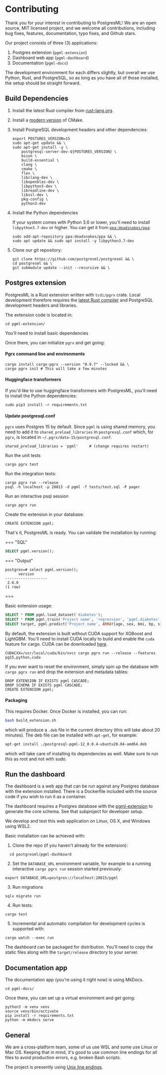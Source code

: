 # Contributing

Thank you for your interest in contributing to PostgresML! We are an open source, MIT licensed project, and we welcome all contributions, including bug fixes, features, documentation, typo fixes, and Github stars.

Our project consists of three (3) applications:

1. Postgres extension (`pgml-extension`)
2. Dashboard web app (`pgml-dashboard`)
3. Documentation (`pgml-docs`)

The development environment for each differs slightly, but overall we use Python, Rust, and PostgreSQL, so as long as you have all of those installed, the setup should be straight forward.

## Build Dependencies

1. Install the latest Rust compiler from [rust-lang.org](https://www.rust-lang.org/learn/get-started).

2. Install a [modern version](https://apt.kitware.com/) of CMake.

3. Install PostgreSQL development headers and other dependencies:

    ```commandline
    export POSTGRES_VERSION=15
    sudo apt-get update && \
    sudo apt-get install -y \
        postgresql-server-dev-${POSTGRES_VERSION} \
        bison \
        build-essential \
        clang \
        cmake \
        flex \
        libclang-dev \
        libopenblas-dev \
        libpython3-dev \
        libreadline-dev \
        libssl-dev \
        pkg-config \
        python3-dev
    ```

4. Install the Python dependencies

    If your system comes with Python 3.6 or lower, you'll need to install `libpython3.7-dev` or higher. You can get it from [`ppa:deadsnakes/ppa`](https://launchpad.net/~deadsnakes/+archive/ubuntu/ppa):

    ```commandline
    sudo add-apt-repository ppa:deadsnakes/ppa && \
    sudo apt update && sudo apt install -y libpython3.7-dev
    ```

5. Clone our git repository:

    ```commandline
    git clone https://github.com/postgresml/postgresml && \
    cd postgresml && \
    git submodule update --init --recursive && \
    ```

## Postgres extension

PostgresML is a Rust extension written with `tcdi/pgrx` crate. Local development therefore requires the [latest Rust compiler](https://www.rust-lang.org/learn/get-started) and PostgreSQL development headers and libraries.

The extension code is located in:

```commandline
cd pgml-extension/
```

You'll need to install basic dependencies

Once there, you can initialize `pgrx` and get going:

#### Pgrx command line and environments
```commandline
cargo install cargo-pgrx --version "0.9.7" --locked && \
cargo pgrx init # This will take a few minutes
```

#### Huggingface transformers
If you'd like to use huggingface transformers with PostgresML, you'll need to install the Python dependencies:

```commandline
sudo pip3 install -r requirements.txt
```

#### Update postgresql.conf

`pgrx` uses Postgres 15 by default. Since `pgml` is using shared memory, you need to add it to `shared_preload_libraries` in `postgresql.conf` which, for `pgrx`, is located in `~/.pgrx/data-15/postgresql.conf`.

```
shared_preload_libraries = 'pgml'     # (change requires restart)
```

Run the unit tests

```commandline
cargo pgrx test
```

Run the integration tests:
```commandline
cargo pgrx run --release
psql -h localhost -p 28813 -d pgml -f tests/test.sql -P pager
```

Run an interactive psql session

```commandline
cargo pgrx run
```

Create the extension in your database:

```commandline
CREATE EXTENSION pgml;
```

That's it, PostgresML is ready. You can validate the installation by running:

=== "SQL"

```sql
SELECT pgml.version();
```

=== "Output"

```
postgres=# select pgml.version();
      version
-------------------
 2.6.0
(1 row)
```

===

Basic extension usage:

```sql
SELECT * FROM pgml.load_dataset('diabetes');
SELECT * FROM pgml.train('Project name', 'regression', 'pgml.diabetes', 'target', 'xgboost');
SELECT target, pgml.predict('Project name', ARRAY[age, sex, bmi, bp, s1, s2, s3, s4, s5, s6]) FROM pgml.diabetes LIMIT 10;
```

By default, the extension is built without CUDA support for XGBoost and LightGBM. You'll need to install CUDA locally to build and enable the `cuda` feature for cargo. CUDA can be downloaded [here](https://developer.nvidia.com/cuda-downloads?target_os=Linux).


```commandline
CUDACXX=/usr/local/cuda/bin/nvcc cargo pgrx run --release --features pg15,python,cuda
```

If you ever want to reset the environment, simply spin up the database with `cargo pgrx run` and drop the extension and metadata tables:

```postgresql
DROP EXTENSION IF EXISTS pgml CASCADE;
DROP SCHEMA IF EXISTS pgml CASCADE;
CREATE EXTENSION pgml;
```


#### Packaging

This requires Docker. Once Docker is installed, you can run:

```bash
bash build_extension.sh
```

which will produce a `.deb` file in the current directory (this will take about 20 minutes). The deb file can be installed with `apt-get`, for example:

```bash
apt-get install ./postgresql-pgml-12_0.0.4-ubuntu20.04-amd64.deb
```

which will take care of installing its dependencies as well. Make sure to run this as root and not with sudo.

## Run the dashboard

The dashboard is a web app that can be run against any Postgres database with the extension installed. There is a Dockerfile included with the source code if you wish to run it as a container.

The dashboard requires a Postgres database with the [pgml-extension](https://github.com/postgresml/postgresml/tree/master/pgml-extension) to generate the core schema. See that subproject for developer setup.

We develop and test this web application on Linux, OS X, and Windows using WSL2.

Basic installation can be achieved with:

1. Clone the repo (if you haven't already for the extension):
```commandline
  cd postgresml/pgml-dashboard
```

2. Set the `DATABASE_URL` environment variable, for example to a running interactive `cargo pgrx run` session started previously:
```commandline
export DATABASE_URL=postgres://localhost:28815/pgml
```

3. Run migrations
```commandline
sqlx migrate run
```

4. Run tests:
```commandline
cargo test
```

5. Incremental and automatic compilation for development cycles is supported with:
```commandline
cargo watch --exec run
```

The dashboard can be packaged for distribution. You'll need to copy the static files along with the `target/release` directory to your server.

## Documentation app

The documentation app (you're using it right now) is using MkDocs.

```
cd pgml-docs/
```

Once there, you can set up a virtual environment and get going:

```commandline
python3 -m venv venv
source venv/bin/activate
pip install -r requirements.txt
python -m mkdocs serve
```

## General

We are a cross-platform team, some of us use WSL and some use Linux or Mac OS. Keeping that in mind, it's good to use common line endings for all files to avoid production errors, e.g. broken Bash scripts.

The project is presently using [Unix line endings](https://docs.github.com/en/get-started/getting-started-with-git/configuring-git-to-handle-line-endings).
